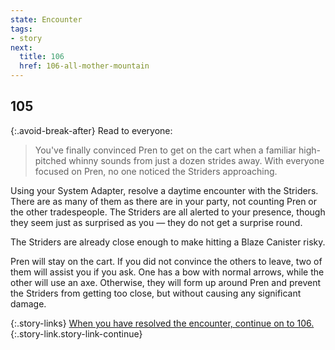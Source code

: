 ```yaml
---
state: Encounter
tags:
- story
next:
  title: 106
  href: 106-all-mother-mountain
---
```


## 105

{:.avoid-break-after}
Read to everyone:

> You've finally convinced Pren to get on the cart when a familiar high-pitched whinny sounds from just a dozen strides away.
> With everyone focused on Pren, no one noticed the Striders approaching. 

Using your System Adapter, resolve a daytime encounter with the Striders.
There are as many of them as there are in your party, not counting Pren or the other tradespeople.
The Striders are all alerted to your presence, though they seem just as surprised as you — they do not get a surprise round.

The Striders are already close enough to make hitting a Blaze Canister risky.

Pren will stay on the cart.
If you did not convince the others to leave, two of them will assist you if you ask.
One has a bow with normal arrows, while the other will use an axe.
Otherwise, they will form up around Pren and prevent the Striders from getting too close, but without causing any significant damage.

{:.story-links}
[When you have resolved the encounter, continue on to 106.](106-all-mother-mountain.md){:.story-link.story-link-continue}
